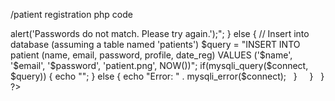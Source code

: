 /patient registration php code
<?php
  include ("include/connection.php");

  if(isset($_POST['create_account'])) {
    $name = $_POST['name'];
    $email = $_POST['email'];
    $password = $_POST['password'];
    $confirm_password = $_POST['confirm_password'];

    // Basic validation
    if(empty($name) || empty($email) || empty($password) || empty($confirm_password)) {
      echo "All fields are required.";
    } elseif($password !== $confirm_password) {
      echo "<script>alert('Passwords do not match. Please try again.');</script>";
    } else {
      // Insert into database (assuming a table named 'patients')
      $query = "INSERT INTO patient (name, email, password, profile, date_reg) VALUES ('$name', '$email', '$password', 'patient.png', NOW())";
      if(mysqli_query($connect, $query)) {
       echo "<script>alert('Account created successfully');</script>";
      } else {
        echo "Error: " . mysqli_error($connect);
      }
    }
  }
?>
